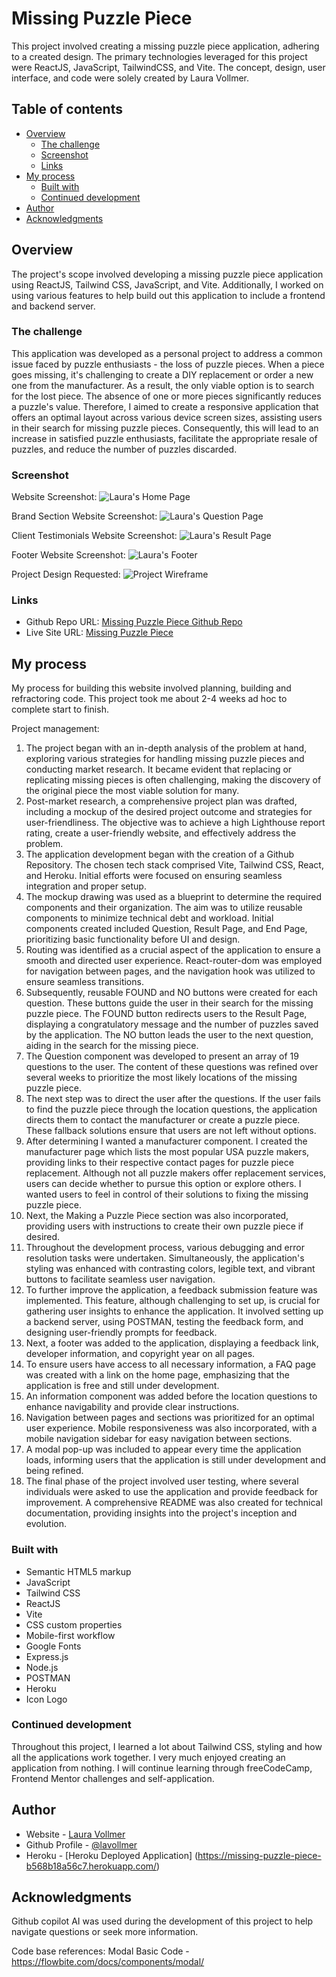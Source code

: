 # Missing Puzzle Piece

This project involved creating a missing puzzle piece application, adhering to a created design. The primary technologies leveraged for this project were ReactJS, JavaScript, TailwindCSS, and Vite. The concept, design, user interface, and code were solely created by Laura Vollmer.

## Table of contents

- [Overview](#overview)
  - [The challenge](#the-challenge)
  - [Screenshot](#screenshot)
  - [Links](#links)
- [My process](#my-process)
  - [Built with](#built-with)
  - [Continued development](#continued-development)
- [Author](#author)
- [Acknowledgments](#acknowledgments)


## Overview

The project's scope involved developing a missing puzzle piece application using ReactJS, Tailwind CSS, JavaScript, and Vite. Additionally, I worked on using various features to help build out this application to include a frontend and backend server.

### The challenge

This application was developed as a personal project to address a common issue faced by puzzle enthusiasts - the loss of puzzle pieces. When a piece goes missing, it's challenging to create a DIY replacement or order a new one from the manufacturer. As a result, the only viable option is to search for the lost piece. The absence of one or more pieces significantly reduces a puzzle's value. Therefore, I aimed to create a responsive application that offers an optimal layout across various device screen sizes, assisting users in their search for missing puzzle pieces. Consequently, this will lead to an increase in satisfied puzzle enthusiasts, facilitate the appropriate resale of puzzles, and reduce the number of puzzles discarded.

### Screenshot

Website Screenshot:
![Laura's Home Page]()

Brand Section Website Screenshot:
![Laura's Question Page]()

Client Testimonials Website Screenshot:
![Laura's Result Page]()

Footer Website Screenshot:
![Laura's Footer]()

Project Design Requested:
![Project Wireframe]()

### Links

- Github Repo URL: [Missing Puzzle Piece Github Repo](https://github.com/lavollmer/missingpuzzlepiece)
- Live Site URL: [Missing Puzzle Piece](https://missing-puzzle-piece-b568b18a56c7.herokuapp.com/)

## My process

My process for building this website involved planning, building and refractoring code. This project took me about 2-4 weeks ad hoc to complete start to finish.

Project management:
1. The project began with an in-depth analysis of the problem at hand, exploring various strategies for handling missing puzzle pieces and conducting market research. It became evident that replacing or replicating missing pieces is often challenging, making the discovery of the original piece the most viable solution for many.
2. Post-market research, a comprehensive project plan was drafted, including a mockup of the desired project outcome and strategies for user-friendliness. The objective was to achieve a high Lighthouse report rating, create a user-friendly website, and effectively address the problem.
3. The application development began with the creation of a Github Repository. The chosen tech stack comprised Vite, Tailwind CSS, React, and Heroku. Initial efforts were focused on ensuring seamless integration and proper setup.
4. The mockup drawing was used as a blueprint to determine the required components and their organization. The aim was to utilize reusable components to minimize technical debt and workload. Initial components created included Question, Result Page, and End Page, prioritizing basic functionality before UI and design.
5. Routing was identified as a crucial aspect of the application to ensure a smooth and directed user experience. React-router-dom was employed for navigation between pages, and the navigation hook was utilized to ensure seamless transitions.
6. Subsequently, reusable FOUND and NO buttons were created for each question. These buttons guide the user in their search for the missing puzzle piece. The FOUND button redirects users to the Result Page, displaying a congratulatory message and the number of puzzles saved by the application. The NO button leads the user to the next question, aiding in the search for the missing piece.
7. The Question component was developed to present an array of 19 questions to the user. The content of these questions was refined over several weeks to prioritize the most likely locations of the missing puzzle piece.
8. The next step was to direct the user after the questions. If the user fails to find the puzzle piece through the location questions, the application directs them to contact the manufacturer or create a puzzle piece. These fallback solutions ensure that users are not left without options.
9. After determining I wanted a manufacturer component. I created the manufacturer page which lists the most popular USA puzzle makers, providing links to their respective contact pages for puzzle piece replacement. Although not all puzzle makers offer replacement services, users can decide whether to pursue this option or explore others. I wanted users to feel in control of their solutions to fixing the missing puzzle piece.
10. Next, the Making a Puzzle Piece section was also incorporated, providing users with instructions to create their own puzzle piece if desired.
11. Throughout the development process, various debugging and error resolution tasks were undertaken. Simultaneously, the application's styling was enhanced with contrasting colors, legible text, and vibrant buttons to facilitate seamless user navigation.
12. To further improve the application, a feedback submission feature was implemented. This feature, although challenging to set up, is crucial for gathering user insights to enhance the application. It involved setting up a backend server, using POSTMAN, testing the feedback form, and designing user-friendly prompts for feedback.
13. Next, a footer was added to the application, displaying a feedback link, developer information, and copyright year on all pages.
14. To ensure users have access to all necessary information, a FAQ page was created with a link on the home page, emphasizing that the application is free and still under development.
15. An information component was added before the location questions to enhance navigability and provide clear instructions.
16. Navigation between pages and sections was prioritized for an optimal user experience. Mobile responsiveness was also incorporated, with a mobile navigation sidebar for easy navigation between sections.
17. A modal pop-up was included to appear every time the application loads, informing users that the application is still under development and being refined.
18. The final phase of the project involved user testing, where several individuals were asked to use the application and provide feedback for improvement. A comprehensive README was also created for technical documentation, providing insights into the project's inception and evolution.

### Built with

- Semantic HTML5 markup
- JavaScript
- Tailwind CSS
- ReactJS
- Vite
- CSS custom properties
- Mobile-first workflow
- Google Fonts
- Express.js
- Node.js
- POSTMAN
- Heroku
- Icon Logo

### Continued development

Throughout this project, I learned a lot about Tailwind CSS, styling and how all the applications work together. I very much enjoyed creating an application from nothing. I will continue learning through freeCodeCamp, Frontend Mentor challenges and self-application.

## Author

- Website - [Laura Vollmer](https://lauradeveloper.com/)
- Github Profile - [@lavollmer](https://github.com/lavollmer)
- Heroku - [Heroku Deployed Application] (https://missing-puzzle-piece-b568b18a56c7.herokuapp.com/)

## Acknowledgments

Github copilot AI was used during the development of this project to help navigate questions or seek more information.

Code base references:
Modal Basic Code - https://flowbite.com/docs/components/modal/